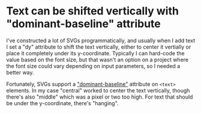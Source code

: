 # Text can be shifted vertically with "dominant-baseline" attribute

I've constructed a lot of SVGs programmatically, and usually when I add text I set a "dy" attribute to shift the text vertically, either to center it vertially or place it completely under its y-coordinate.
Typically I can hard-code the value based on the font size, but that wasn't an option on a project where the font size could vary depending on input parameters, so I needed a better way.

Fortunately, SVGs support a ["dominant-baseline"](https://developer.mozilla.org/en-US/docs/Web/SVG/Attribute/dominant-baseline) attribute on `<text>` elements.
In my case "central" worked to center the text vertically, though there's also "middle" which was a pixel or two too high.
For text that should be under the y-coordinate, there's "hanging".
